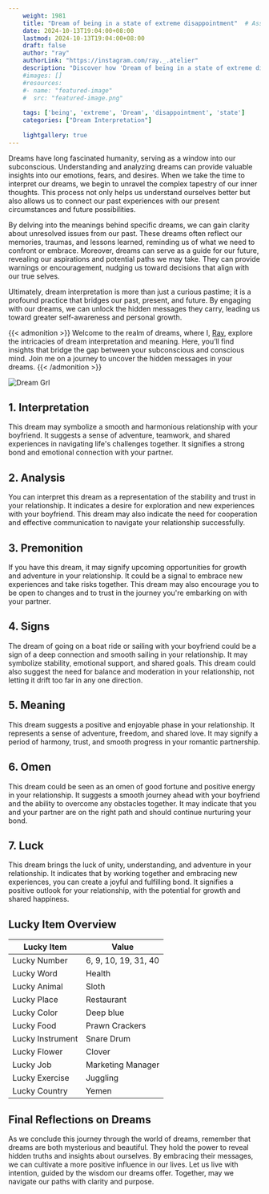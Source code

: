 ```yaml
---
    weight: 1981
    title: "Dream of being in a state of extreme disappointment"  # Assuming 'title' column exists
    date: 2024-10-13T19:04:00+08:00
    lastmod: 2024-10-13T19:04:00+08:00
    draft: false
    author: "ray"
    authorLink: "https://instagram.com/ray._.atelier"
    description: "Discover how 'Dream of being in a state of extreme disappointment' can interpret your future and uncover its significant meanings in your life."
    #images: []
    #resources:
    #- name: "featured-image"
    #  src: "featured-image.png"
    
    tags: ['being', 'extreme', 'Dream', 'disappointment', 'state']
    categories: ["Dream Interpretation"]
    
    lightgallery: true
---
```

    
Dreams have long fascinated humanity, serving as a window into our subconscious. Understanding and analyzing dreams can provide valuable insights into our emotions, fears, and desires. When we take the time to interpret our dreams, we begin to unravel the complex tapestry of our inner thoughts. This process not only helps us understand ourselves better but also allows us to connect our past experiences with our present circumstances and future possibilities.

By delving into the meanings behind specific dreams, we can gain clarity about unresolved issues from our past. These dreams often reflect our memories, traumas, and lessons learned, reminding us of what we need to confront or embrace. Moreover, dreams can serve as a guide for our future, revealing our aspirations and potential paths we may take. They can provide warnings or encouragement, nudging us toward decisions that align with our true selves.

Ultimately, dream interpretation is more than just a curious pastime; it is a profound practice that bridges our past, present, and future. By engaging with our dreams, we can unlock the hidden messages they carry, leading us toward greater self-awareness and personal growth.

{{< admonition >}}
Welcome to the realm of dreams, where I, [Ray](https://instagram.com/ray._.atelier), explore the intricacies of dream interpretation and meaning. Here, you’ll find insights that bridge the gap between your subconscious and conscious mind. Join me on a journey to uncover the hidden messages in your dreams.
{{< /admonition >}}

![Dream Grl](https://cdn.pixabay.com/photo/2017/11/02/03/35/gothic-2910057_1280.jpg "Dream Grl")

## 1. Interpretation
 This dream may symbolize a smooth and harmonious relationship with your boyfriend. It suggests a sense of adventure, teamwork, and shared experiences in navigating life's challenges together. It signifies a strong bond and emotional connection with your partner.

## 2. Analysis
 You can interpret this dream as a representation of the stability and trust in your relationship. It indicates a desire for exploration and new experiences with your boyfriend. This dream may also indicate the need for cooperation and effective communication to navigate your relationship successfully.

## 3. Premonition
 If you have this dream, it may signify upcoming opportunities for growth and adventure in your relationship. It could be a signal to embrace new experiences and take risks together. This dream may also encourage you to be open to changes and to trust in the journey you're embarking on with your partner.

## 4. Signs
 The dream of going on a boat ride or sailing with your boyfriend could be a sign of a deep connection and smooth sailing in your relationship. It may symbolize stability, emotional support, and shared goals. This dream could also suggest the need for balance and moderation in your relationship, not letting it drift too far in any one direction.

## 5. Meaning
 This dream suggests a positive and enjoyable phase in your relationship. It represents a sense of adventure, freedom, and shared love. It may signify a period of harmony, trust, and smooth progress in your romantic partnership.

## 6. Omen
 This dream could be seen as an omen of good fortune and positive energy in your relationship. It suggests a smooth journey ahead with your boyfriend and the ability to overcome any obstacles together. It may indicate that you and your partner are on the right path and should continue nurturing your bond.

## 7. Luck
 This dream brings the luck of unity, understanding, and adventure in your relationship. It indicates that by working together and embracing new experiences, you can create a joyful and fulfilling bond. It signifies a positive outlook for your relationship, with the potential for growth and shared happiness.

## Lucky Item Overview
| Lucky Item          | Value              |
|---------------|--------------------|
| Lucky Number        | 6, 9, 10, 19, 31, 40  |
| Lucky Word          | Health |
| Lucky Animal        | Sloth |
| Lucky Place         | Restaurant     |
| Lucky Color         | Deep blue     |
| Lucky Food          | Prawn Crackers      |
| Lucky Instrument    | Snare Drum |
| Lucky Flower        | Clover    |
| Lucky Job           | Marketing Manager       |
| Lucky Exercise      | Juggling  |
| Lucky Country       | Yemen    |


##  Final Reflections on Dreams

As we conclude this journey through the world of dreams, remember that dreams are both mysterious and beautiful. They hold the power to reveal hidden truths and insights about ourselves. By embracing their messages, we can cultivate a more positive influence in our lives. Let us live with intention, guided by the wisdom our dreams offer. Together, may we navigate our paths with clarity and purpose.

